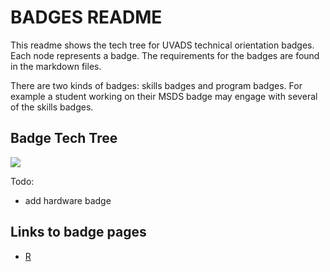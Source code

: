 # BADGES README
This readme shows the tech tree for UVADS technical orientation badges. Each node represents a badge. The requirements for the badges are found in the markdown files.

There are two kinds of badges: skills badges and program badges. For example a student working on their MSDS badge may engage with several of the skills badges.

## Badge Tech Tree
![](https://github.com/UVADS/orientation-technical/blob/main/content/images/badge-tech-tree.jpeg)

Todo:
* add hardware badge


## Links to badge pages
* [R](https://github.com/UVADS/orientation-technical/blob/main/content/badges/R.md)
